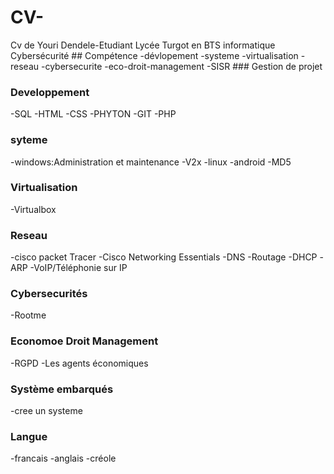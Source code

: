 # CV-
</picture>
Cv de Youri Dendele-Etudiant Lycée Turgot en BTS informatique Cybersécurité
## Compétence
-dévlopement
-systeme
-virtualisation
-reseau
-cybersecurite
-eco-droit-management
-SISR 
### Gestion de projet

### Developpement
-SQL
-HTML
-CSS
-PHYTON
-GIT
-PHP
### syteme
-windows:Administration et maintenance
-V2x
-linux
-android
-MD5
### Virtualisation
-Virtualbox
 ### Reseau 
 -cisco packet Tracer
 -Cisco Networking Essentials
 -DNS
 -Routage
 -DHCP
 -ARP
 -VoIP/Téléphonie sur IP
 ### Cybersecurités
 -Rootme


 ### Economoe Droit Management
-RGPD
-Les agents économiques

### Système embarqués
-cree un systeme
### Langue
-francais
-anglais
-créole 
